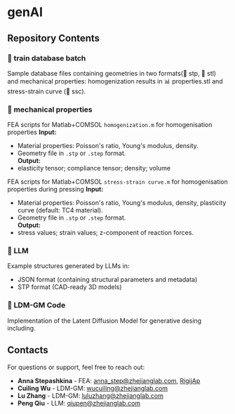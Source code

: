 # genAI
## Repository Contents

### 📁 train database batch
Sample database files containing geometries in two formats(📁 stp,  📁 stl) and mechanical properties: homogenization results in 📊 properties.stl  and stress-strain curve (📁 ssc).

### 📁 mechanical properties 
FEA scripts for Matlab+COMSOL `homogenization.m` for homogenisation properties
**Input:**  
- Material properties: Poisson's ratio, Young's modulus, density.  
- Geometry file in `.stp` or `.step` format.  
**Output:**  
- elasticity tensor; compliance tensor; density; volume  

FEA scripts for Matlab+COMSOL  `stress-strain curve.m` for homogenisation properties during pressing
**Input:**  
- Material properties: Poisson's ratio, Young's modulus, density, plasticity curve (default: TC4 material).  
- Geometry file in `.stp` or `.step` format.  
**Output:**  
- stress values; strain values; z-component of reaction forces.  

### 📁 LLM
Example structures generated by LLMs in:
- JSON format (containing structural parameters and metadata)
- STP format (CAD-ready 3D models)

### 📁 LDM-GM Code
Implementation of the Latent Diffusion Model for generative desing including.


## Contacts

For questions or support, feel free to reach out:  
- **Anna Stepashkina** - FEA: anna_step@zhejianglab.com, [RigijAp](https://github.com/RigijAp)
- **Cuiling Wu** - LDM-GM:  wucuiling@zhejianglab.com  
- **Lu Zhang** - LDM-GM:  luluzhang@zhejianglab.com
- **Peng Qiu** - LLM:  qiupen@zhejianglab.com  
